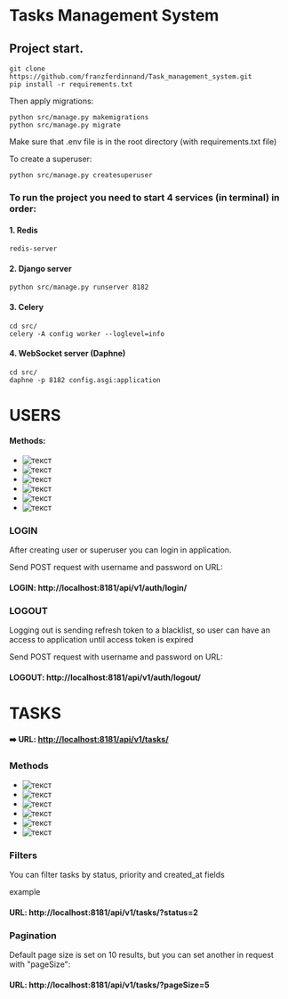 # Tasks Management System

## Project start.

````
git clone https://github.com/franzferdinnand/Task_management_system.git
pip install -r requirements.txt
````
Then apply migrations:
```
python src/manage.py makemigrations
python src/manage.py migrate
```

Make sure that .env file is in the root directory (with requirements.txt file)

To create a superuser:

```
python src/manage.py createsuperuser
```
### To run the project you need to start 4 services (in terminal) in order:

#### 1. Redis
```
redis-server
```
#### 2. Django server
```
python src/manage.py runserver 8182
```
#### 3. Celery
```
cd src/
celery -A config worker --loglevel=info
```
#### 4. WebSocket server (Daphne)
```
cd src/
daphne -p 8182 config.asgi:application
```

# USERS
#### Methods:
- ![текст](https://img.shields.io/badge/GET-%2390EE90)
- ![текст](https://img.shields.io/badge/GET/{id}-%2390EE90)
- ![текст](https://img.shields.io/badge/POST-%23FFFF00)
- ![текст](https://img.shields.io/badge/PUT-%230000FF)
- ![текст](https://img.shields.io/badge/PATCH-%23DDA0DD)
- ![текст](https://img.shields.io/badge/DELETE-%23FF0000)

### LOGIN

After creating user or superuser you can login in application.

Send POST request with username and password on URL:

#### **LOGIN**: http://localhost:8181/api/v1/auth/login/

### LOGOUT

Logging out is sending refresh token to a blacklist, so user can have an access to application until access token is expired

Send POST request with username and password on URL:

#### **LOGOUT**: http://localhost:8181/api/v1/auth/logout/


# TASKS

#### ➡️ **URL**: [http://localhost:8181/api/v1/tasks/](http://localhost:8181/api/v1/administrators/)

### Methods


- ![текст](https://img.shields.io/badge/GET-%2390EE90)
- ![текст](https://img.shields.io/badge/GET/{id}-%2390EE90)
- ![текст](https://img.shields.io/badge/POST-%23FFFF00)
- ![текст](https://img.shields.io/badge/PUT-%230000FF)
- ![текст](https://img.shields.io/badge/PATCH-%23DDA0DD)
- ![текст](https://img.shields.io/badge/DELETE-%23FF0000)

### Filters
You can filter tasks by status, priority and created_at fields

example 

#### **URL**: http://localhost:8181/api/v1/tasks/?status=2

### Pagination

Default page size is set on 10 results, but you can set another in request with "pageSize":

#### **URL**: http://localhost:8181/api/v1/tasks/?pageSize=5


    
    
